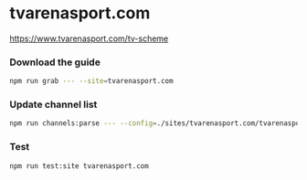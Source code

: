 # tvarenasport.com

https://www.tvarenasport.com/tv-scheme

### Download the guide

```sh
npm run grab --- --site=tvarenasport.com
```

### Update channel list

```sh
npm run channels:parse --- --config=./sites/tvarenasport.com/tvarenasport.com.config.js --output=./sites/tvarenasport.com/tvarenasport.com.channels.xml
```

### Test

```sh
npm run test:site tvarenasport.com
```
